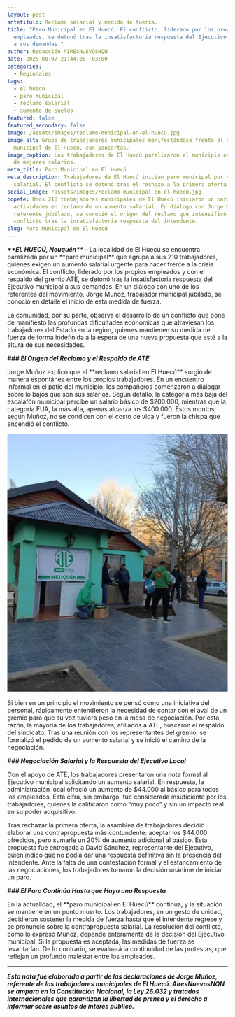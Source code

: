 ```yaml
---
layout: post
antetitulo: Reclamo salarial y medida de fuerza.
title: "Paro Municipal en El Huecú: El conflicto, liderado por los propios
  empleados, se detonó tras la insatisfactoria respuesta del Ejecutivo municipal
  a sus demandas."
author: Redacción AIRESNUEVOSNQN
date: 2025-08-07 21:44:00 -03:00
categories:
  - Regionales
tags:
  - el huecu
  - paro municipal
  - reclamo salarial
  - aumento de sueldo
featured: false
featured_secondary: false
image: /assets/images/reclamo-municipal-en-el-huecú.jpg
image_alt: Grupo de trabajadores municipales manifestándose frente al edificio
  municipal de El Huecú, con pancartas.
image_caption: Los trabajadores de El Huecú paralizaron el municipio en reclamo
  de mejores salarios.
meta_title: Paro Municipal en El Huecú
meta_description: Trabajadores de El Huecú inician paro municipal por reclamo
  salarial. El conflicto se detonó tras el rechazo a la primera oferta.
social_image: /assets/images/reclamo-municipal-en-el-huecú.jpg
copete: Unos 210 trabajadores municipales de El Huecú iniciaron un paro de
  actividades en reclamo de un aumento salarial. En diálogo con Jorge Muñoz, un
  referente jubilado, se conoció el origen del reclamo que intensificó el
  conflicto tras la insatisfactoria respuesta del intendente.
slug: Paro Municipal en El Huecú
---
```


***\*\*EL HUECÚ, Neuquén\*\* –*** La localidad de El Huecú se encuentra paralizada por un \*\*paro municipal\*\* que agrupa a sus 210 trabajadores, quienes exigen un aumento salarial urgente para hacer frente a la crisis económica. El conflicto, liderado por los propios empleados y con el respaldo del gremio ATE, se detonó tras la insatisfactoria respuesta del Ejecutivo municipal a sus demandas. En un diálogo con uno de los referentes del movimiento, Jorge Muñoz, trabajador municipal jubilado, se conoció en detalle el inicio de esta medida de fuerza.

La comunidad, por su parte, observa el desarrollo de un conflicto que pone de manifiesto las profundas dificultades económicas que atraviesan los trabajadores del Estado en la región, quienes mantienen su medida de fuerza de forma indefinida a la espera de una nueva propuesta que esté a la altura de sus necesidades.

***\### El Origen del Reclamo y el Respaldo de ATE***

Jorge Muñoz explicó que el \*\*reclamo salarial en El Huecú\*\* surgió de manera espontánea entre los propios trabajadores. En un encuentro informal en el patio del municipio, los compañeros comenzaron a dialogar sobre lo bajos que son sus salarios. Según detalló, la categoría más baja del escalafón municipal percibe un salario básico de $200.000, mientras que la categoría FUA, la más alta, apenas alcanza los $400.000. Estos montos, según Muñoz, no se condicen con el costo de vida y fueron la chispa que encendió el conflicto.

![](/assets/images/reclamo-municipal-en-el-huecu-2.jpg)



Si bien en un principio el movimiento se pensó como una iniciativa del personal, rápidamente entendieron la necesidad de contar con el aval de un gremio para que su voz tuviera peso en la mesa de negociación. Por esta razón, la mayoría de los trabajadores, afiliados a ATE, buscaron el respaldo del sindicato. Tras una reunión con los representantes del gremio, se formalizó el pedido de un aumento salarial y se inició el camino de la negociación.

***\### Negociación Salarial y la Respuesta del Ejecutivo Local***

Con el apoyo de ATE, los trabajadores presentaron una nota formal al Ejecutivo municipal solicitando un aumento salarial. En respuesta, la administración local ofreció un aumento de $44.000 al básico para todos los empleados. Esta cifra, sin embargo, fue considerada insuficiente por los trabajadores, quienes la calificaron como “muy poco” y sin un impacto real en su poder adquisitivo.

Tras rechazar la primera oferta, la asamblea de trabajadores decidió elaborar una contrapropuesta más contundente: aceptar los $44.000 ofrecidos, pero sumarle un 20% de aumento adicional al básico. Esta propuesta fue entregada a David Sánchez, representante del Ejecutivo, quien indicó que no podía dar una respuesta definitiva sin la presencia del intendente. Ante la falta de una contestación formal y el estancamiento de las negociaciones, los trabajadores tomaron la decisión unánime de iniciar un paro.

***\### El Paro Continúa Hasta que Haya una Respuesta***

En la actualidad, el \*\*paro municipal en El Huecú\*\* continúa, y la situación se mantiene en un punto muerto. Los trabajadores, en un gesto de unidad, decidieron sostener la medida de fuerza hasta que el intendente regrese y se pronuncie sobre la contrapropuesta salarial. La resolución del conflicto, como lo expresó Muñoz, depende enteramente de la decisión del Ejecutivo municipal. Si la propuesta es aceptada, las medidas de fuerza se levantarían. De lo contrario, se evaluará la continuidad de las protestas, que reflejan un profundo malestar entre los empleados.

---
***Esta nota fue elaborada a partir de las declaraciones de Jorge Muñoz, referente de los trabajadores municipales de El Huecú. AiresNuevosNQN se ampara en la Constitución Nacional, la Ley 26.032 y tratados internacionales que garantizan la libertad de prensa y el derecho a informar sobre asuntos de interés público.***
